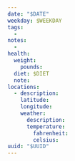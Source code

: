 ```yaml
---
date: "$DATE"
weekday: $WEEKDAY
tags:
  -
notes:
  - 
health:
  weight:
    pounds: 
  diet: $DIET
  note:
locations:
  - description:
    latitude:
    longitude:
    weather:
      description:
      temperature:
        fahrenheit:
        celsius:
uuid: "$UUID"
---
```


